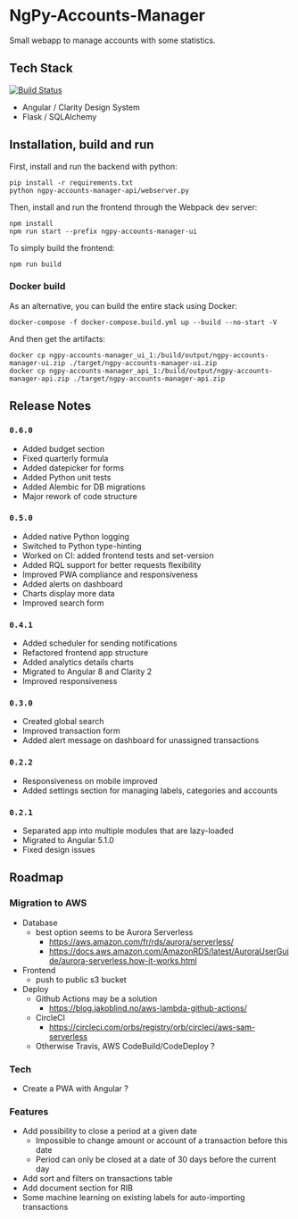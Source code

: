 NgPy-Accounts-Manager
=====================

Small webapp to manage accounts with some statistics.


## Tech Stack

[![Build Status](https://travis-ci.com/egoettelmann/ngpy-accounts-manager.svg?branch=develop)](https://travis-ci.com/egoettelmann/ngpy-accounts-manager)

- Angular / Clarity Design System
- Flask / SQLAlchemy

## Installation, build and run

First, install and run the backend with python:

```
pip install -r requirements.txt
python ngpy-accounts-manager-api/webserver.py
```

Then, install and run the frontend through the Webpack dev server:

```
npm install
npm run start --prefix ngpy-accounts-manager-ui
```

To simply build the frontend:
```
npm run build
```

### Docker build

As an alternative, you can build the entire stack using Docker:

```shell script
docker-compose -f docker-compose.build.yml up --build --no-start -V
```

And then get the artifacts:
```shell script
docker cp ngpy-accounts-manager_ui_1:/build/output/ngpy-accounts-manager-ui.zip ./target/ngpy-accounts-manager-ui.zip
docker cp ngpy-accounts-manager_api_1:/build/output/ngpy-accounts-manager-api.zip ./target/ngpy-accounts-manager-api.zip
```

## Release Notes

### `0.6.0`

- Added budget section
- Fixed quarterly formula
- Added datepicker for forms
- Added Python unit tests
- Added Alembic for DB migrations
- Major rework of code structure 

### `0.5.0`

- Added native Python logging
- Switched to Python type-hinting
- Worked on CI: added frontend tests and set-version
- Added RQL support for better requests flexibility
- Improved PWA compliance and responsiveness
- Added alerts on dashboard
- Charts display more data
- Improved search form

### `0.4.1`

- Added scheduler for sending notifications
- Refactored frontend app structure
- Added analytics details charts
- Migrated to Angular 8 and Clarity 2
- Improved responsiveness

### `0.3.0`

- Created global search
- Improved transaction form
- Added alert message on dashboard for unassigned transactions

### `0.2.2`

- Responsiveness on mobile improved
- Added settings section for managing labels, categories and accounts

### `0.2.1`

- Separated app into multiple modules that are lazy-loaded
- Migrated to Angular 5.1.0
- Fixed design issues


## Roadmap

### Migration to AWS

- Database
  - best option seems to be Aurora Serverless
    - https://aws.amazon.com/fr/rds/aurora/serverless/
    - https://docs.aws.amazon.com/AmazonRDS/latest/AuroraUserGuide/aurora-serverless.how-it-works.html
- Frontend
  - push to public s3 bucket
- Deploy
  - Github Actions may be a solution
    - https://blog.jakoblind.no/aws-lambda-github-actions/
  - CircleCI
    - https://circleci.com/orbs/registry/orb/circleci/aws-sam-serverless
  - Otherwise Travis, AWS CodeBuild/CodeDeploy ?

### Tech

- Create a PWA with Angular ?

### Features

- Add possibility to close a period at a given date
  - Impossible to change amount or account of a transaction before this date
  - Period can only be closed at a date of 30 days before the current day
- Add sort and filters on transactions table
- Add document section for RIB
- Some machine learning on existing labels for auto-importing transactions
